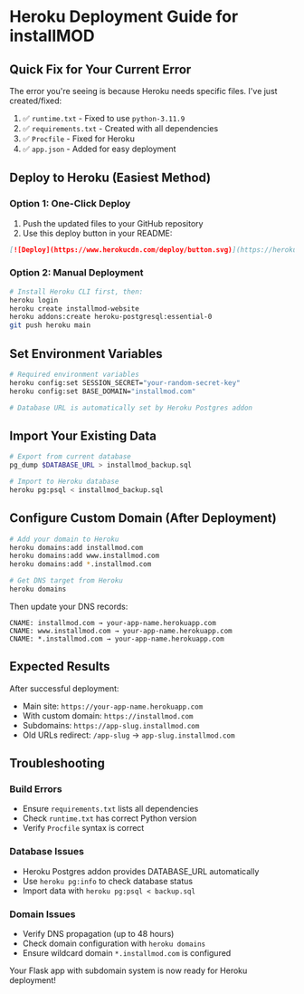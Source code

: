# Heroku Deployment Guide for installMOD

## Quick Fix for Your Current Error

The error you're seeing is because Heroku needs specific files. I've just created/fixed:

1. ✅ `runtime.txt` - Fixed to use `python-3.11.9`
2. ✅ `requirements.txt` - Created with all dependencies
3. ✅ `Procfile` - Fixed for Heroku
4. ✅ `app.json` - Added for easy deployment

## Deploy to Heroku (Easiest Method)

### Option 1: One-Click Deploy
1. Push the updated files to your GitHub repository
2. Use this deploy button in your README:

```markdown
[![Deploy](https://www.herokucdn.com/deploy/button.svg)](https://heroku.com/deploy)
```

### Option 2: Manual Deployment

```bash
# Install Heroku CLI first, then:
heroku login
heroku create installmod-website
heroku addons:create heroku-postgresql:essential-0
git push heroku main
```

## Set Environment Variables

```bash
# Required environment variables
heroku config:set SESSION_SECRET="your-random-secret-key"
heroku config:set BASE_DOMAIN="installmod.com"

# Database URL is automatically set by Heroku Postgres addon
```

## Import Your Existing Data

```bash
# Export from current database
pg_dump $DATABASE_URL > installmod_backup.sql

# Import to Heroku database
heroku pg:psql < installmod_backup.sql
```

## Configure Custom Domain (After Deployment)

```bash
# Add your domain to Heroku
heroku domains:add installmod.com
heroku domains:add www.installmod.com
heroku domains:add *.installmod.com

# Get DNS target from Heroku
heroku domains
```

Then update your DNS records:
```
CNAME: installmod.com → your-app-name.herokuapp.com
CNAME: www.installmod.com → your-app-name.herokuapp.com  
CNAME: *.installmod.com → your-app-name.herokuapp.com
```

## Expected Results

After successful deployment:
- Main site: `https://your-app-name.herokuapp.com`
- With custom domain: `https://installmod.com`
- Subdomains: `https://app-slug.installmod.com`
- Old URLs redirect: `/app-slug` → `app-slug.installmod.com`

## Troubleshooting

### Build Errors
- Ensure `requirements.txt` lists all dependencies
- Check `runtime.txt` has correct Python version
- Verify `Procfile` syntax is correct

### Database Issues
- Heroku Postgres addon provides DATABASE_URL automatically
- Use `heroku pg:info` to check database status
- Import data with `heroku pg:psql < backup.sql`

### Domain Issues
- Verify DNS propagation (up to 48 hours)
- Check domain configuration with `heroku domains`
- Ensure wildcard domain `*.installmod.com` is configured

Your Flask app with subdomain system is now ready for Heroku deployment!